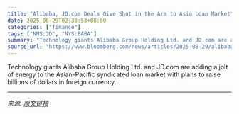 ```yaml
---
title: "Alibaba, JD.com Deals Give Shot in the Arm to Asia Loan Market"
date: 2025-08-29T02:38:53+08:00
categories: ["finance"]
tags: ["NMS:JD", "NYS:BABA"]
summary: "Technology giants Alibaba Group Holding Ltd. and JD.com are adding a jolt of energy to the Asian-Pacific syndicated loan market with plans to raise billions of dollars in foreign currency."
source_url: "https://www.bloomberg.com/news/articles/2025-08-29/alibaba-jd-com-deals-give-shot-in-the-arm-to-asia-loan-market"
---
```


Technology giants Alibaba Group Holding Ltd. and JD.com are adding a jolt of energy to the Asian-Pacific syndicated loan market with plans to raise billions of dollars in foreign currency.

---

*来源: [原文链接](https://www.bloomberg.com/news/articles/2025-08-29/alibaba-jd-com-deals-give-shot-in-the-arm-to-asia-loan-market)*
